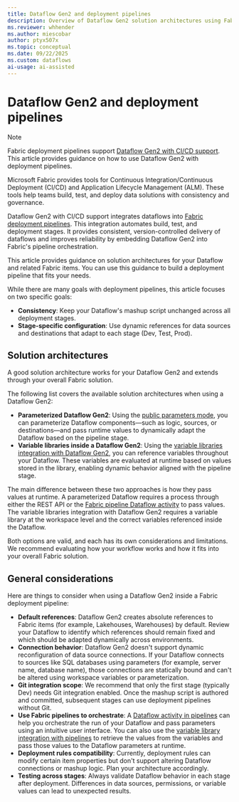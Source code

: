```yaml
---
title: Dataflow Gen2 and deployment pipelines
description: Overview of Dataflow Gen2 solution architectures using Fabric deployment pipelines, including guidance on selecting the right approach based on requirements and best practices.
ms.reviewer: whhender
ms.author: miescobar
author: ptyx507x
ms.topic: conceptual
ms.date: 09/22/2025
ms.custom: dataflows
ai-usage: ai-assisted
---
```


# Dataflow Gen2 and deployment pipelines

>[!NOTE]
>Fabric deployment pipelines support [Dataflow Gen2 with CI/CD support](dataflow-gen2-cicd-and-git-integration.md). This article provides guidance on how to use Dataflow Gen2 with deployment pipelines.

Microsoft Fabric provides tools for Continuous Integration/Continuous Deployment (CI/CD) and Application Lifecycle Management (ALM). These tools help teams build, test, and deploy data solutions with consistency and governance.

Dataflow Gen2 with CI/CD support integrates dataflows into [Fabric deployment pipelines](/fabric/cicd/deployment-pipelines/intro-to-deployment-pipelines). This integration automates build, test, and deployment stages. It provides consistent, version-controlled delivery of dataflows and improves reliability by embedding Dataflow Gen2 into Fabric's pipeline orchestration.

This article provides guidance on solution architectures for your Dataflow and related Fabric items. You can use this guidance to build a deployment pipeline that fits your needs.

While there are many goals with deployment pipelines, this article focuses on two specific goals:

- **Consistency**: Keep your Dataflow's mashup script unchanged across all deployment stages.
- **Stage-specific configuration**: Use dynamic references for data sources and destinations that adapt to each stage (Dev, Test, Prod).

## Solution architectures

A good solution architecture works for your Dataflow Gen2 and extends through your overall Fabric solution.

The following list covers the available solution architectures when using a Dataflow Gen2:

- **Parameterized Dataflow Gen2**: Using the [public parameters mode](dataflow-parameters.md), you can parameterize Dataflow components—such as logic, sources, or destinations—and pass runtime values to dynamically adapt the Dataflow based on the pipeline stage.
- **Variable libraries inside a Dataflow Gen2**: Using the [variable libraries integration with Dataflow Gen2](dataflow-gen2-variable-library-integration.md), you can reference variables throughout your Dataflow. These variables are evaluated at runtime based on values stored in the library, enabling dynamic behavior aligned with the pipeline stage.

The main difference between these two approaches is how they pass values at runtime. A parameterized Dataflow requires a process through either the REST API or the [Fabric pipeline Dataflow activity](dataflow-activity.md) to pass values. The variable libraries integration with Dataflow Gen2 requires a variable library at the workspace level and the correct variables referenced inside the Dataflow.

Both options are valid, and each has its own considerations and limitations. We recommend evaluating how your workflow works and how it fits into your overall Fabric solution.

## General considerations

Here are things to consider when using a Dataflow Gen2 inside a Fabric deployment pipeline:

- **Default references**: Dataflow Gen2 creates absolute references to Fabric items (for example, Lakehouses, Warehouses) by default. Review your Dataflow to identify which references should remain fixed and which should be adapted dynamically across environments.
- **Connection behavior**: Dataflow Gen2 doesn't support dynamic reconfiguration of data source connections. If your Dataflow connects to sources like SQL databases using parameters (for example, server name, database name), those connections are statically bound and can't be altered using workspace variables or parameterization.
- **Git integration scope**: We recommend that only the first stage (typically Dev) needs Git integration enabled. Once the mashup script is authored and committed, subsequent stages can use deployment pipelines without Git.
- **Use Fabric pipelines to orchestrate**: A [Dataflow activity in pipelines](dataflow-activity.md) can help you orchestrate the run of your Dataflow and pass parameters using an intuitive user interface. You can also use the [variable library integration with pipelines](variable-library-integration-with-data-pipelines.md) to retrieve the values from the variables and pass those values to the Dataflow parameters at runtime.
- **Deployment rules compatibility**: Currently, deployment rules can modify certain item properties but don't support altering Dataflow connections or mashup logic. Plan your architecture accordingly.
- **Testing across stages**: Always validate Dataflow behavior in each stage after deployment. Differences in data sources, permissions, or variable values can lead to unexpected results.
